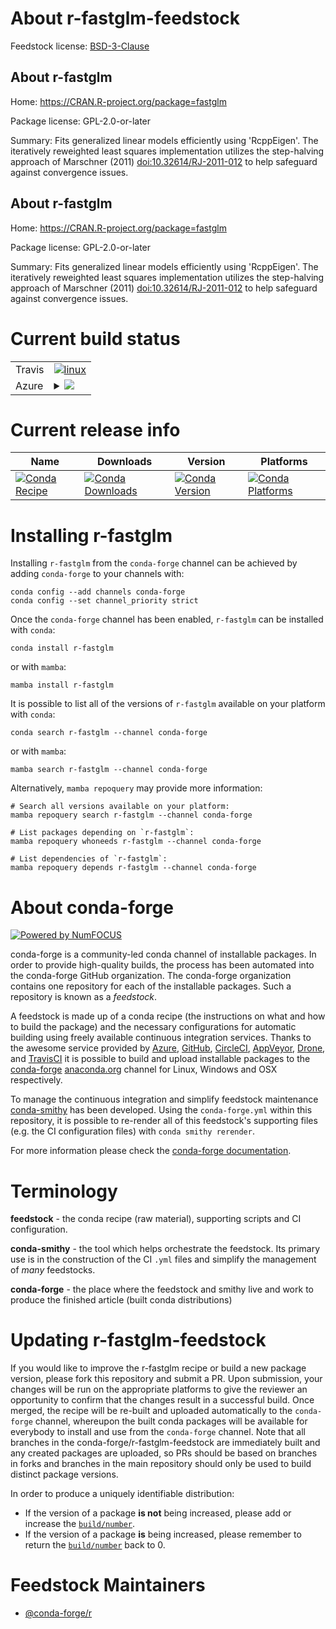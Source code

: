About r-fastglm-feedstock
=========================

Feedstock license: [BSD-3-Clause](https://github.com/conda-forge/r-fastglm-feedstock/blob/main/LICENSE.txt)


About r-fastglm
---------------

Home: https://CRAN.R-project.org/package=fastglm

Package license: GPL-2.0-or-later

Summary: Fits generalized linear models efficiently using 'RcppEigen'. The iteratively reweighted least squares implementation utilizes the step-halving approach of Marschner (2011) <doi:10.32614/RJ-2011-012> to help safeguard against convergence issues.

About r-fastglm
---------------

Home: https://CRAN.R-project.org/package=fastglm

Package license: GPL-2.0-or-later

Summary: Fits generalized linear models efficiently using 'RcppEigen'. The iteratively reweighted least squares implementation utilizes the step-halving approach of Marschner (2011) <doi:10.32614/RJ-2011-012> to help safeguard against convergence issues.

Current build status
====================


<table><tr>
    <td>Travis</td>
    <td>
      <a href="https://app.travis-ci.com/conda-forge/r-fastglm-feedstock">
        <img alt="linux" src="https://img.shields.io/travis/com/conda-forge/r-fastglm-feedstock/main.svg?label=Linux">
      </a>
    </td>
  </tr>
    
  <tr>
    <td>Azure</td>
    <td>
      <details>
        <summary>
          <a href="https://dev.azure.com/conda-forge/feedstock-builds/_build/latest?definitionId=20520&branchName=main">
            <img src="https://dev.azure.com/conda-forge/feedstock-builds/_apis/build/status/r-fastglm-feedstock?branchName=main">
          </a>
        </summary>
        <table>
          <thead><tr><th>Variant</th><th>Status</th></tr></thead>
          <tbody><tr>
              <td>linux_64_r_base4.3</td>
              <td>
                <a href="https://dev.azure.com/conda-forge/feedstock-builds/_build/latest?definitionId=20520&branchName=main">
                  <img src="https://dev.azure.com/conda-forge/feedstock-builds/_apis/build/status/r-fastglm-feedstock?branchName=main&jobName=linux&configuration=linux%20linux_64_r_base4.3" alt="variant">
                </a>
              </td>
            </tr><tr>
              <td>linux_64_r_base4.4</td>
              <td>
                <a href="https://dev.azure.com/conda-forge/feedstock-builds/_build/latest?definitionId=20520&branchName=main">
                  <img src="https://dev.azure.com/conda-forge/feedstock-builds/_apis/build/status/r-fastglm-feedstock?branchName=main&jobName=linux&configuration=linux%20linux_64_r_base4.4" alt="variant">
                </a>
              </td>
            </tr><tr>
              <td>linux_aarch64_r_base4.3</td>
              <td>
                <a href="https://dev.azure.com/conda-forge/feedstock-builds/_build/latest?definitionId=20520&branchName=main">
                  <img src="https://dev.azure.com/conda-forge/feedstock-builds/_apis/build/status/r-fastglm-feedstock?branchName=main&jobName=linux&configuration=linux%20linux_aarch64_r_base4.3" alt="variant">
                </a>
              </td>
            </tr><tr>
              <td>linux_aarch64_r_base4.4</td>
              <td>
                <a href="https://dev.azure.com/conda-forge/feedstock-builds/_build/latest?definitionId=20520&branchName=main">
                  <img src="https://dev.azure.com/conda-forge/feedstock-builds/_apis/build/status/r-fastglm-feedstock?branchName=main&jobName=linux&configuration=linux%20linux_aarch64_r_base4.4" alt="variant">
                </a>
              </td>
            </tr><tr>
              <td>linux_ppc64le_r_base4.3</td>
              <td>
                <a href="https://dev.azure.com/conda-forge/feedstock-builds/_build/latest?definitionId=20520&branchName=main">
                  <img src="https://dev.azure.com/conda-forge/feedstock-builds/_apis/build/status/r-fastglm-feedstock?branchName=main&jobName=linux&configuration=linux%20linux_ppc64le_r_base4.3" alt="variant">
                </a>
              </td>
            </tr><tr>
              <td>linux_ppc64le_r_base4.4</td>
              <td>
                <a href="https://dev.azure.com/conda-forge/feedstock-builds/_build/latest?definitionId=20520&branchName=main">
                  <img src="https://dev.azure.com/conda-forge/feedstock-builds/_apis/build/status/r-fastglm-feedstock?branchName=main&jobName=linux&configuration=linux%20linux_ppc64le_r_base4.4" alt="variant">
                </a>
              </td>
            </tr><tr>
              <td>osx_64_r_base4.3</td>
              <td>
                <a href="https://dev.azure.com/conda-forge/feedstock-builds/_build/latest?definitionId=20520&branchName=main">
                  <img src="https://dev.azure.com/conda-forge/feedstock-builds/_apis/build/status/r-fastglm-feedstock?branchName=main&jobName=osx&configuration=osx%20osx_64_r_base4.3" alt="variant">
                </a>
              </td>
            </tr><tr>
              <td>osx_64_r_base4.4</td>
              <td>
                <a href="https://dev.azure.com/conda-forge/feedstock-builds/_build/latest?definitionId=20520&branchName=main">
                  <img src="https://dev.azure.com/conda-forge/feedstock-builds/_apis/build/status/r-fastglm-feedstock?branchName=main&jobName=osx&configuration=osx%20osx_64_r_base4.4" alt="variant">
                </a>
              </td>
            </tr><tr>
              <td>win_64_r_base4.3</td>
              <td>
                <a href="https://dev.azure.com/conda-forge/feedstock-builds/_build/latest?definitionId=20520&branchName=main">
                  <img src="https://dev.azure.com/conda-forge/feedstock-builds/_apis/build/status/r-fastglm-feedstock?branchName=main&jobName=win&configuration=win%20win_64_r_base4.3" alt="variant">
                </a>
              </td>
            </tr><tr>
              <td>win_64_r_base4.4</td>
              <td>
                <a href="https://dev.azure.com/conda-forge/feedstock-builds/_build/latest?definitionId=20520&branchName=main">
                  <img src="https://dev.azure.com/conda-forge/feedstock-builds/_apis/build/status/r-fastglm-feedstock?branchName=main&jobName=win&configuration=win%20win_64_r_base4.4" alt="variant">
                </a>
              </td>
            </tr>
          </tbody>
        </table>
      </details>
    </td>
  </tr>
</table>

Current release info
====================

| Name | Downloads | Version | Platforms |
| --- | --- | --- | --- |
| [![Conda Recipe](https://img.shields.io/badge/recipe-r--fastglm-green.svg)](https://anaconda.org/conda-forge/r-fastglm) | [![Conda Downloads](https://img.shields.io/conda/dn/conda-forge/r-fastglm.svg)](https://anaconda.org/conda-forge/r-fastglm) | [![Conda Version](https://img.shields.io/conda/vn/conda-forge/r-fastglm.svg)](https://anaconda.org/conda-forge/r-fastglm) | [![Conda Platforms](https://img.shields.io/conda/pn/conda-forge/r-fastglm.svg)](https://anaconda.org/conda-forge/r-fastglm) |

Installing r-fastglm
====================

Installing `r-fastglm` from the `conda-forge` channel can be achieved by adding `conda-forge` to your channels with:

```
conda config --add channels conda-forge
conda config --set channel_priority strict
```

Once the `conda-forge` channel has been enabled, `r-fastglm` can be installed with `conda`:

```
conda install r-fastglm
```

or with `mamba`:

```
mamba install r-fastglm
```

It is possible to list all of the versions of `r-fastglm` available on your platform with `conda`:

```
conda search r-fastglm --channel conda-forge
```

or with `mamba`:

```
mamba search r-fastglm --channel conda-forge
```

Alternatively, `mamba repoquery` may provide more information:

```
# Search all versions available on your platform:
mamba repoquery search r-fastglm --channel conda-forge

# List packages depending on `r-fastglm`:
mamba repoquery whoneeds r-fastglm --channel conda-forge

# List dependencies of `r-fastglm`:
mamba repoquery depends r-fastglm --channel conda-forge
```


About conda-forge
=================

[![Powered by
NumFOCUS](https://img.shields.io/badge/powered%20by-NumFOCUS-orange.svg?style=flat&colorA=E1523D&colorB=007D8A)](https://numfocus.org)

conda-forge is a community-led conda channel of installable packages.
In order to provide high-quality builds, the process has been automated into the
conda-forge GitHub organization. The conda-forge organization contains one repository
for each of the installable packages. Such a repository is known as a *feedstock*.

A feedstock is made up of a conda recipe (the instructions on what and how to build
the package) and the necessary configurations for automatic building using freely
available continuous integration services. Thanks to the awesome service provided by
[Azure](https://azure.microsoft.com/en-us/services/devops/), [GitHub](https://github.com/),
[CircleCI](https://circleci.com/), [AppVeyor](https://www.appveyor.com/),
[Drone](https://cloud.drone.io/welcome), and [TravisCI](https://travis-ci.com/)
it is possible to build and upload installable packages to the
[conda-forge](https://anaconda.org/conda-forge) [anaconda.org](https://anaconda.org/)
channel for Linux, Windows and OSX respectively.

To manage the continuous integration and simplify feedstock maintenance
[conda-smithy](https://github.com/conda-forge/conda-smithy) has been developed.
Using the ``conda-forge.yml`` within this repository, it is possible to re-render all of
this feedstock's supporting files (e.g. the CI configuration files) with ``conda smithy rerender``.

For more information please check the [conda-forge documentation](https://conda-forge.org/docs/).

Terminology
===========

**feedstock** - the conda recipe (raw material), supporting scripts and CI configuration.

**conda-smithy** - the tool which helps orchestrate the feedstock.
                   Its primary use is in the construction of the CI ``.yml`` files
                   and simplify the management of *many* feedstocks.

**conda-forge** - the place where the feedstock and smithy live and work to
                  produce the finished article (built conda distributions)


Updating r-fastglm-feedstock
============================

If you would like to improve the r-fastglm recipe or build a new
package version, please fork this repository and submit a PR. Upon submission,
your changes will be run on the appropriate platforms to give the reviewer an
opportunity to confirm that the changes result in a successful build. Once
merged, the recipe will be re-built and uploaded automatically to the
`conda-forge` channel, whereupon the built conda packages will be available for
everybody to install and use from the `conda-forge` channel.
Note that all branches in the conda-forge/r-fastglm-feedstock are
immediately built and any created packages are uploaded, so PRs should be based
on branches in forks and branches in the main repository should only be used to
build distinct package versions.

In order to produce a uniquely identifiable distribution:
 * If the version of a package **is not** being increased, please add or increase
   the [``build/number``](https://docs.conda.io/projects/conda-build/en/latest/resources/define-metadata.html#build-number-and-string).
 * If the version of a package **is** being increased, please remember to return
   the [``build/number``](https://docs.conda.io/projects/conda-build/en/latest/resources/define-metadata.html#build-number-and-string)
   back to 0.

Feedstock Maintainers
=====================

* [@conda-forge/r](https://github.com/conda-forge/r/)

